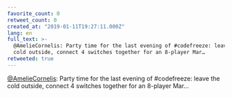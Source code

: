```yaml
---
favorite_count: 0
retweet_count: 0
created_at: "2019-01-11T19:27:11.000Z"
lang: en
full_text: >-
  @AmelieCornelis: Party time for the last evening of #codefreeze: leave the
  cold outside, connect 4 switches together for an 8-player Mar…
retweeted: true
---
```


[@AmelieCornelis](https://twitter.com/AmelieCornelis): Party time for the last
evening of #codefreeze: leave the cold outside, connect 4 switches together for
an 8-player Mar…
